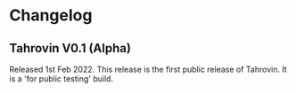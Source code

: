 # Changelog

## Tahrovin V0.1 (Alpha)
Released 1st Feb 2022. This release is the first public release of Tahrovin. It is a 'for public testing' build.